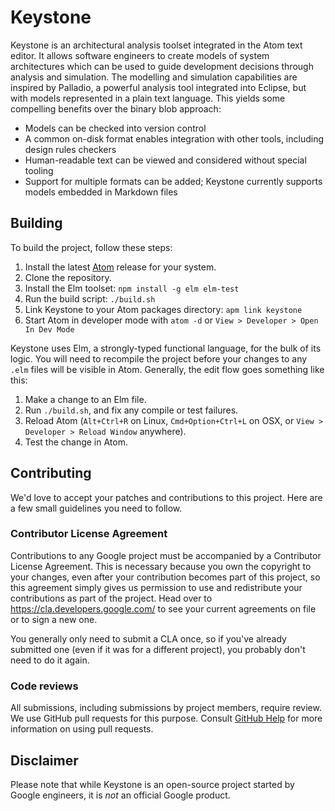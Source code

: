 # Keystone

Keystone is an architectural analysis toolset integrated in the Atom text
editor. It allows software engineers to create models of system architectures
which can be used to guide development decisions through analysis and
simulation. The modelling and simulation capabilities are inspired by Palladio,
a powerful analysis tool integrated into Eclipse, but with models represented in
a plain text language. This yields some compelling benefits over the binary blob
approach:

+ Models can be checked into version control
+ A common on-disk format enables integration with other tools, including design
rules checkers
+ Human-readable text can be viewed and considered without special tooling
+ Support for multiple formats can be added; Keystone currently supports models
embedded in Markdown files

## Building

To build the project, follow these steps:

1. Install the latest [Atom](https://atom.io) release for your system.
2. Clone the repository.
3. Install the Elm toolset: `npm install -g elm elm-test`
4. Run the build script: `./build.sh`
5. Link Keystone to your Atom packages directory: `apm link keystone`
6. Start Atom in developer mode with `atom -d` or `View > Developer > Open In
Dev Mode`

Keystone uses Elm, a strongly-typed functional language, for the bulk of its
logic. You will need to recompile the project before your changes to any `.elm`
files will be visible in Atom. Generally, the edit flow goes something like
this:

1. Make a change to an Elm file.
2. Run `./build.sh`, and fix any compile or test failures.
3. Reload Atom (`Alt+Ctrl+R` on Linux, `Cmd+Option+Ctrl+L` on OSX, or `View >
Developer > Reload Window` anywhere).
4. Test the change in Atom.

## Contributing

We'd love to accept your patches and contributions to this project. Here are a
few small guidelines you need to follow.

### Contributor License Agreement

Contributions to any Google project must be accompanied by a Contributor License
Agreement. This is necessary because you own the copyright to your changes, even
after your contribution becomes part of this project, so this agreement simply
gives us permission to use and redistribute your contributions as part of the
project. Head over to <https://cla.developers.google.com/> to see your current
agreements on file or to sign a new one.

You generally only need to submit a CLA once, so if you've already submitted one
(even if it was for a different project), you probably don't need to do it
again.

### Code reviews

All submissions, including submissions by project members, require review. We
use GitHub pull requests for this purpose. Consult [GitHub Help] for more
information on using pull requests.

[GitHub Help]: https://help.github.com/articles/about-pull-requests/

## Disclaimer

Please note that while Keystone is an open-source project started by Google
engineers, it is *not* an official Google product.

